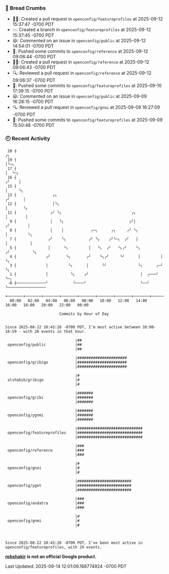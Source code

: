 ### 🍞 Bread Crumbs

 * ✍🏼: Created a pull request in `openconfig/featureprofiles` at 2025-09-12 15:37:47 -0700 PDT
 * 💥: Created a branch in `openconfig/featureprofiles` at 2025-09-12 15:37:45 -0700 PDT
 * 😃: Commented on an issue in `openconfig/public` at 2025-09-12 14:54:01 -0700 PDT
 * 🚢: Pushed some commits to `openconfig/reference` at 2025-09-12 09:06:44 -0700 PDT
 * ✍🏼: Created a pull request in `openconfig/reference` at 2025-09-12 09:06:43 -0700 PDT
 * 🔍: Reviewed a pull request in  `openconfig/reference` at 2025-09-12 09:06:37 -0700 PDT
 * 🚢: Pushed some commits to `openconfig/featureprofiles` at 2025-09-10 17:39:15 -0700 PDT
 * 😃: Commented on an issue in `openconfig/public` at 2025-09-09 16:28:15 -0700 PDT
 * 🔍: Reviewed a pull request in  `openconfig/gnoi` at 2025-09-09 16:27:09 -0700 PDT
 * 🚢: Pushed some commits to `openconfig/featureprofiles` at 2025-09-09 15:50:48 -0700 PDT

### 🕘 Recent Activity
```
 20 ┼                                                                    ╭╮
 19 ┤                                                                    │╰─╮
 17 ┤                                                                    │  ╰─╮
 16 ┤                                                                   ╭╯    │
 15 ┤                                                                   │     ╰╮
 13 ┤                ╭╮                                                ╭╯      │
 12 ┤                │╰╮                                               │       ╰╮
 11 ┤               ╭╯ ╰╮                               ╭╮             │        │
  9 ┤               │   ╰╮                             ╭╯│            ╭╯        │
  8 ┤               │    │            ╭─╮      ╭╮     ╭╯ ╰╮           │         ╰╮
  7 ┤              ╭╯    ╰╮          ╭╯ ╰╮    ╭╯╰─╮  ╭╯   │           │          │
  5 ┤              │      ╰╮         │   ╰╮  ╭╯   ╰╮╭╯    ╰╮         ╭╯          ╰╮
  4 ┤             ╭╯       ╰╮       ╭╯    ╰╮╭╯     ╰╯      │         │            ╰╮
  3 ┤             │         ╰╮      │      ╰╯              ╰╮      ╭─╯             ╰╮
  1 ┤             │          ╰╮    ╭╯                       │  ╭───╯                ╰─╮
 -0 ┼─────────────╯           ╰────╯                        ╰──╯                      ╰─────────────────
    +───────+───────+───────+───────+───────+───────+───────+───────+───────+───────+───────+───────+────
  00:00   02:00   04:00   06:00   08:00   10:00   12:00   14:00   16:00   18:00   20:00   22:00   00:00   

						Commits by Hour of Day


Since 2025-08-22 10:43:26 -0700 PDT, I'm most active between 16:00-16:59 - with 20 events in that hour.

```



```
                               |##
 openconfig/public             |##
                               |##

                               |######################
 openconfig/gribigo            |######################
                               |######################

                               |#
 alshabib/gribigo              |#
                               |#

                               |#######
 openconfig/gribi              |#######
                               |#######

                               |#######
 openconfig/ygnmi              |#######
                               |#######

                               |#############################
 openconfig/featureprofiles    |#############################
                               |#############################

                               |###
 openconfig/reference          |###
                               |###

                               |#
 openconfig/gnoi               |#
                               |#

                               |########################
 openconfig/ygot               |########################
                               |########################

                               |###
 openconfig/ondatra            |###
                               |###

                               |#
 openconfig/gnmi               |#
                               |#



Since 2025-08-22 10:43:26 -0700 PDT, I've been most active in openconfig/featureprofiles, with 29 events.

```
**[robshakir](mailto:robjs@google.com) is not an official Google product.**  


Last Updated: 2025-09-14 12:01:06.168774924 -0700 PDT
